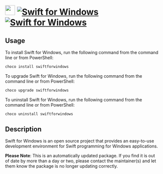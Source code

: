 ﻿# <img src="https://cdn.jsdelivr.net/gh/mkevenaar/chocolatey-packages@0559168c31d243f6d0803426064a0513df5cd34b/icons/swiftforwindows.png" width="32" height="32"/> [![Swift for Windows](https://img.shields.io/chocolatey/v/swiftforwindows.svg?label=Swift+for+Windows)](https://chocolatey.org/packages/swiftforwindows) [![Swift for Windows](https://img.shields.io/chocolatey/dt/swiftforwindows.svg)](https://chocolatey.org/packages/swiftforwindows)

## Usage
To install Swift for Windows, run the following command from the command line or from PowerShell:
```powershell
choco install swiftforwindows
```

To upgrade Swift for Windows, run the following command from the command line or from PowerShell:
```powershell
choco upgrade swiftforwindows
```

To uninstall Swift for Windows, run the following command from the command line or from PowerShell:
```powershell
choco uninstall swiftforwindows
```

## Description
Swift for Windows is an open source project that provides an easy-to-use development environment for Swift programming for Windows applications.

**Please Note**: This is an automatically updated package. If you find it is
out of date by more than a day or two, please contact the maintainer(s) and
let them know the package is no longer updating correctly.


